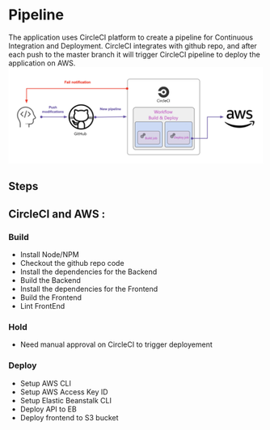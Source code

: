 # Pipeline

The application uses CircleCI platform to create a pipeline for Continuous Integration and Deployment. CircleCI integrates with github repo, and after each push to the master branch it will trigger CircleCI pipeline to deploy the application on AWS.
![screenshot](pipeline.png)
## Steps 



## CircleCI and AWS :

### Build

- Install Node/NPM
- Checkout the github repo code
- Install the dependencies for the Backend
- Build the Backend
- Install the dependencies for the Frontend
- Build the Frontend
- Lint FrontEnd

### Hold

- Need manual approval on CircleCI to trigger deployement

### Deploy 

- Setup AWS CLI
- Setup AWS Access Key ID
- Setup Elastic Beanstalk CLI
- Deploy API to EB
- Deploy frontend to S3 bucket

